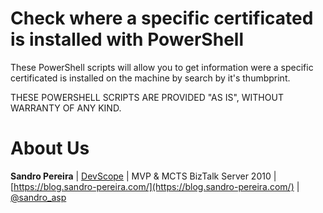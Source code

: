 # Check where a specific certificated is installed with PowerShell

These PowerShell scripts will allow you to get information were a specific certificated is installed on the machine by search by it's thumbprint.
 
THESE POWERSHELL SCRIPTS ARE PROVIDED "AS IS", WITHOUT WARRANTY OF ANY KIND.

# About Us
**Sandro Pereira** | [DevScope](http://www.devscope.net/) | MVP & MCTS BizTalk Server 2010 | [https://blog.sandro-pereira.com/](https://blog.sandro-pereira.com/) | [@sandro_asp](https://twitter.com/sandro_asp)
